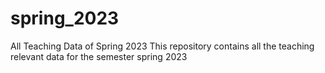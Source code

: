 # spring_2023
All Teaching Data of Spring 2023
This repository contains all the teaching relevant data for the semester spring 2023
